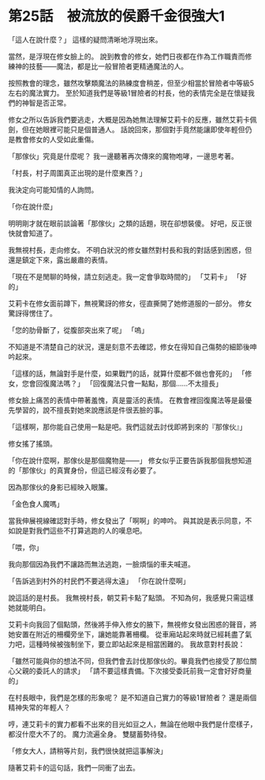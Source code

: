 # 第25話　被流放的侯爵千金很強大1

「這人在說什麼？」
這樣的疑問清晰地浮現出來。

當然，是浮現在修女臉上的。
說到教會的修女，她們日夜都在作為工作職責而修練神的技藝——魔法，都是比一般冒險者更精通魔法的人。

按照教會的理念，雖然攻擊類魔法的熟練度會稍差，但至少相當於冒險者中等級5左右的魔法實力。
至於知道我們是等級1冒險者的村長，他的表情完全是在懷疑我們的神智是否正常。

修女之所以告訴我們要逃走，大概是因為她無法理解艾莉卡的反應，雖然艾莉卡佩劍，但在她眼裡可能只是個普通人。
話說回來，那個對手竟然能讓即使年輕但仍是教會修女的人受如此重傷。

「那傢伙」究竟是什麼呢？
我一邊聽著再次傳來的魔物咆哮，一邊思考著。

「村長，村子周圍真正出現的是什麼東西？」

我決定向可能知情的人詢問。

「你在說什麼」

明明剛才就在眼前談論著「那傢伙」之類的話題，現在卻想裝傻。
好吧，反正很快就會知道了。

我無視村長，走向修女。
不明白狀況的修女雖然對村長和我的對話感到困惑，但還是鎮定下來，露出嚴肅的表情。

「現在不是閒聊的時候，請立刻逃走。我一定會爭取時間的」
「艾莉卡」
「好的」

艾莉卡在修女面前蹲下，無視驚訝的修女，徑直撕開了她修道服的一部分。
修女驚訝得愣住了。

「您的肋骨斷了，從腹部突出來了呢」
「嗚」

不知道是不清楚自己的狀況，還是刻意不去確認，修女在得知自己傷勢的細節後呻吟起來。

「這樣的話，無論對手是什麼，如果戰鬥的話，就算什麼都不做也會死的」
「修女，您會回復魔法嗎？」
「回復魔法只會一點點，那個……不太擅長」

修女臉上痛苦的表情中帶著羞愧，真是靈活的表情。
在教會裡回復魔法等是最優先學習的，說不擅長對她來說應該是件很丟臉的事。

「這樣啊，那你能自己使用一點是吧。我們這就去討伐即將到來的『那傢伙』」

修女搖了搖頭。

「你在說什麼啊，那傢伙是那個魔物是——」
修女似乎正要告訴我那個我想知道的「那傢伙」的真實身份，但這已經沒有必要了。

因為那傢伙的身影已經映入眼簾。

「金色食人魔嗎」

當我伸展視線確認對手時，修女發出了「啊啊」的呻吟。
與其說是表示同意，不如說是對我們這些不打算逃跑的人的嘆息吧。

「喂，你」

我向那個因為我們不讓路而無法逃跑，一臉煩惱的車夫喊道。

「告訴逃到村外的村民們不要逃得太遠」
「你在說什麼啊」

說這話的是村長。
我無視村長，朝艾莉卡點了點頭。
不知為何，我感覺只需這樣她就能明白。

艾莉卡向我回了個點頭，然後將手伸入修女的腋下，無視修女發出困惑的聲音，將她安置在附近的柵欄旁坐下，讓她能靠著柵欄。
從車廂站起來時就已經耗盡了氣力吧，這種時候被強制坐下，要立即站起來是相當困難的。
我故意對村長說：

「雖然可能與你的想法不同，但我們會去討伐那傢伙的。畢竟我們也接受了那位關心父親的委託人的請求」
「請不要這樣責備。下次接受委託前我一定會好好商量的」

在村長眼中，我們是怎樣的形象呢？
是不知道自己實力的等級1冒險者？
還是兩個精神失常的年輕人？

哼，連艾莉卡的實力都看不出來的目光如豆之人，無論在他眼中我們是什麼樣子，都沒什麼大不了的。
魔力流遍全身。
雙腿蓄勢待發。

「修女大人，請稍等片刻，我們很快就把這事解決」

隨著艾莉卡的這句話，我們一同衝了出去。